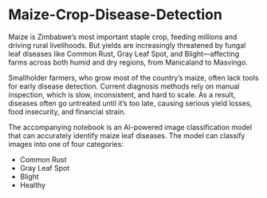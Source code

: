 # Maize-Crop-Disease-Detection
Maize is Zimbabwe’s most important staple crop, feeding millions and driving rural livelihoods. But yields are increasingly threatened by fungal leaf diseases like Common Rust, Gray Leaf Spot, and Blight—affecting farms across both humid and dry regions, from Manicaland to Masvingo.

Smallholder farmers, who grow most of the country’s maize, often lack tools for early disease detection. Current diagnosis methods rely on manual inspection, which is slow, inconsistent, and hard to scale. As a result, diseases often go untreated until it’s too late, causing serious yield losses, food insecurity, and financial strain.

The accompanying notebook is an AI-powered image classification model that can accurately identify maize leaf diseases. The model can classify images into one of four categories:

* Common Rust
* Gray Leaf Spot
* Blight
* Healthy